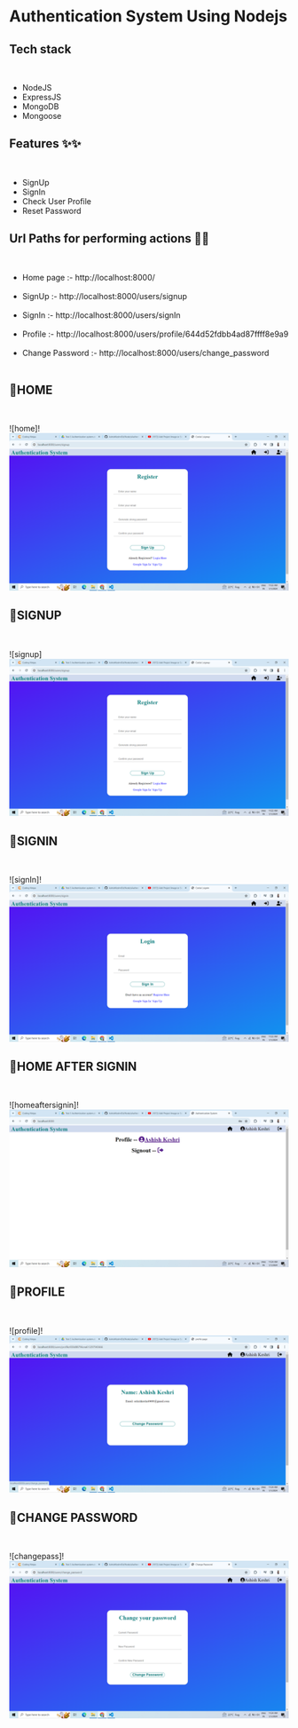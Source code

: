 <h1>Authentication System Using Nodejs</h1>


<h2>Tech stack </h2><br>
<ul>
 <li>NodeJS </li>
 <li>ExpressJS</li> 
 <li>MongoDB </li>
 <li>Mongoose </li>
</ul>

<h2>Features ✨✨</h2> <br>
<ul>
    <li>SignUp</li>
    <li>SignIn</li> 
    <li>Check User Profile</li> 
    <li>Reset Password</li> 
</ul>

<h2>Url Paths for performing actions 🔗🔗</h2> <br>
<ul>
    <li>Home page :- http://localhost:8000/ </li><br>
    <li>SignUp :- http://localhost:8000/users/signup </li><br>
    <li>SignIn :- http://localhost:8000/users/signIn </li><br>
    <li>Profile :- http://localhost:8000/users/profile/644d52fdbb4ad87ffff8e9a9 </li><br>
    <li>Change Password :- http://localhost:8000/users/change_password </li><br>
    </ul>
    
<h2>🔴HOME</h2> <br>

![home]!![Alt text](<Screenshot (157).png>)

<h2>🔴SIGNUP</h2> <br>

![signup]![Alt text](<Screenshot (157).png>)

<h2>🔴SIGNIN</h2> <br>

![signIn]!![Alt text](<Screenshot (158).png>)

<h2>🔴HOME AFTER SIGNIN</h2> <br>

![homeaftersignin]!![Alt text](<Screenshot (159).png>)

<h2>🔴PROFILE</h2> <br>

![profile]!![Alt text](<Screenshot (160).png>)

<h2>🔴CHANGE PASSWORD</h2> <br>

![changepass]!![Alt text](<Screenshot (161).png>)

